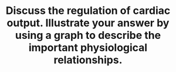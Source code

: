 ---
title: "Discuss the regulation of cardiac output. Illustrate your answer by using a graph to describe the important physiological relationships."
entityType: SAQ
exam: PEX
college: CICM
year: 2011
sitting: B
question: 13
passRate: 44
EC_expectedDomains:
- "Important was the concept that at rest cardiac output is controlled almost entirely by peripheral factors that determine venous return."
- "These concepts were best illustrated by graphing vascular function (venous return vs right atrial pressure) and cardiac function (cardiac output vs right atrial pressure) curves."
- "Then demonstrating on these curves the factors that affected preload, contractility and afterload such as changes in blood volume, sympathetic and parasympathetic stimulation and exercise as examples."
- "Also important to demonstrate on these curves was the fact that venous return and cardiac output are equal at steady state."
EC_extraCredit:
- "Most candidates approached this question by defining cardiac output as stroke volume × heart rate and then discussing the determinants of cardiac output - preload, contractility, afterload and heart rate rather than focusing on the regulation of cardiac output."
- "Under preload a brief description of the Frank Starling mechanism was required."
- "Candidates who took this approach were not penalised, if there were clear, correct diagrams with explanations indicating comprehension of these concepts."
EC_errorsCommon:
- "On the whole graphs were poorly drawn and were not well integrated into the answer."
- "Some candidates also wasted time by unnecessarily describing excitation-contraction coupling and sympathetic nerve reflex pathways."
---